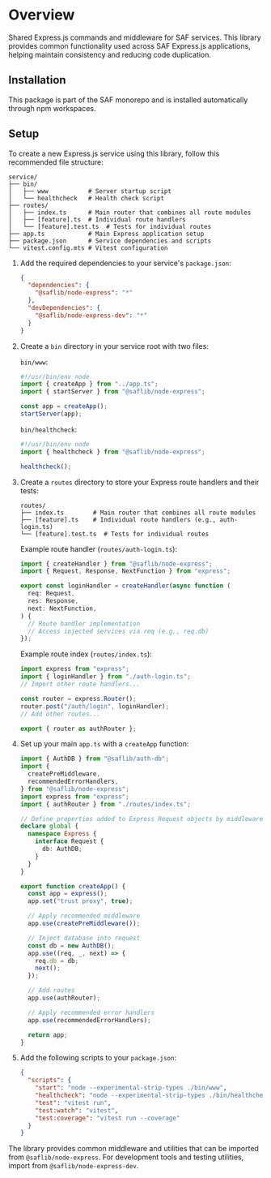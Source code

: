 # Overview

Shared Express.js commands and middleware for SAF services. This library provides common functionality used across SAF Express.js applications, helping maintain consistency and reducing code duplication.

## Installation

This package is part of the SAF monorepo and is installed automatically through npm workspaces.

## Setup

To create a new Express.js service using this library, follow this recommended file structure:

```
service/
├── bin/
│   ├── www           # Server startup script
│   └── healthcheck   # Health check script
├── routes/
│   ├── index.ts      # Main router that combines all route modules
│   ├── [feature].ts  # Individual route handlers
│   └── [feature].test.ts  # Tests for individual routes
├── app.ts            # Main Express application setup
├── package.json      # Service dependencies and scripts
└── vitest.config.mts # Vitest configuration
```

1. Add the required dependencies to your service's `package.json`:

   ```json
   {
     "dependencies": {
       "@saflib/node-express": "*"
     },
     "devDependencies": {
       "@saflib/node-express-dev": "*"
     }
   }
   ```

2. Create a `bin` directory in your service root with two files:

   `bin/www`:

   ```javascript
   #!/usr/bin/env node
   import { createApp } from "../app.ts";
   import { startServer } from "@saflib/node-express";

   const app = createApp();
   startServer(app);
   ```

   `bin/healthcheck`:

   ```javascript
   #!/usr/bin/env node
   import { healthcheck } from "@saflib/node-express";

   healthcheck();
   ```

3. Create a `routes` directory to store your Express route handlers and their tests:

   ```
   routes/
   ├── index.ts        # Main router that combines all route modules
   ├── [feature].ts    # Individual route handlers (e.g., auth-login.ts)
   └── [feature].test.ts  # Tests for individual routes
   ```

   Example route handler (`routes/auth-login.ts`):

   ```typescript
   import { createHandler } from "@saflib/node-express";
   import { Request, Response, NextFunction } from "express";

   export const loginHandler = createHandler(async function (
     req: Request,
     res: Response,
     next: NextFunction,
   ) {
     // Route handler implementation
     // Access injected services via req (e.g., req.db)
   });
   ```

   Example route index (`routes/index.ts`):

   ```typescript
   import express from "express";
   import { loginHandler } from "./auth-login.ts";
   // Import other route handlers...

   const router = express.Router();
   router.post("/auth/login", loginHandler);
   // Add other routes...

   export { router as authRouter };
   ```

4. Set up your main `app.ts` with a `createApp` function:

   ```typescript
   import { AuthDB } from "@saflib/auth-db";
   import {
     createPreMiddleware,
     recommendedErrorHandlers,
   } from "@saflib/node-express";
   import express from "express";
   import { authRouter } from "./routes/index.ts";

   // Define properties added to Express Request objects by middleware
   declare global {
     namespace Express {
       interface Request {
         db: AuthDB;
       }
     }
   }

   export function createApp() {
     const app = express();
     app.set("trust proxy", true);

     // Apply recommended middleware
     app.use(createPreMiddleware());

     // Inject database into request
     const db = new AuthDB();
     app.use((req, _, next) => {
       req.db = db;
       next();
     });

     // Add routes
     app.use(authRouter);

     // Apply recommended error handlers
     app.use(recommendedErrorHandlers);

     return app;
   }
   ```

5. Add the following scripts to your `package.json`:
   ```json
   {
     "scripts": {
       "start": "node --experimental-strip-types ./bin/www",
       "healthcheck": "node --experimental-strip-types ./bin/healthcheck",
       "test": "vitest run",
       "test:watch": "vitest",
       "test:coverage": "vitest run --coverage"
     }
   }
   ```

The library provides common middleware and utilities that can be imported from `@saflib/node-express`. For development tools and testing utilities, import from `@saflib/node-express-dev`.
